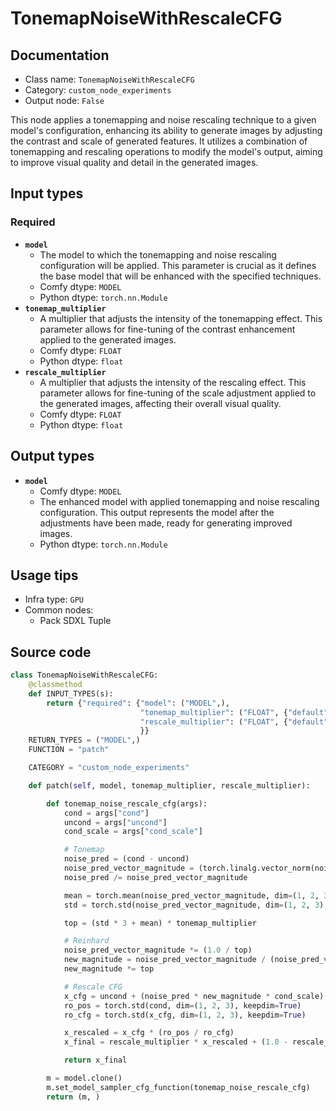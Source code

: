 # TonemapNoiseWithRescaleCFG
## Documentation
- Class name: `TonemapNoiseWithRescaleCFG`
- Category: `custom_node_experiments`
- Output node: `False`

This node applies a tonemapping and noise rescaling technique to a given model's configuration, enhancing its ability to generate images by adjusting the contrast and scale of generated features. It utilizes a combination of tonemapping and rescaling operations to modify the model's output, aiming to improve visual quality and detail in the generated images.
## Input types
### Required
- **`model`**
    - The model to which the tonemapping and noise rescaling configuration will be applied. This parameter is crucial as it defines the base model that will be enhanced with the specified techniques.
    - Comfy dtype: `MODEL`
    - Python dtype: `torch.nn.Module`
- **`tonemap_multiplier`**
    - A multiplier that adjusts the intensity of the tonemapping effect. This parameter allows for fine-tuning of the contrast enhancement applied to the generated images.
    - Comfy dtype: `FLOAT`
    - Python dtype: `float`
- **`rescale_multiplier`**
    - A multiplier that adjusts the intensity of the rescaling effect. This parameter allows for fine-tuning of the scale adjustment applied to the generated images, affecting their overall visual quality.
    - Comfy dtype: `FLOAT`
    - Python dtype: `float`
## Output types
- **`model`**
    - Comfy dtype: `MODEL`
    - The enhanced model with applied tonemapping and noise rescaling configuration. This output represents the model after the adjustments have been made, ready for generating improved images.
    - Python dtype: `torch.nn.Module`
## Usage tips
- Infra type: `GPU`
- Common nodes:
    - Pack SDXL Tuple



## Source code
```python
class TonemapNoiseWithRescaleCFG:
    @classmethod
    def INPUT_TYPES(s):
        return {"required": {"model": ("MODEL",),
                             "tonemap_multiplier": ("FLOAT", {"default": 1.0, "min": 0.0, "max": 100.0, "step": 0.01}),
                             "rescale_multiplier": ("FLOAT", {"default": 1.0, "min": 0.0, "max": 1.0, "step": 0.01}),
                             }}
    RETURN_TYPES = ("MODEL",)
    FUNCTION = "patch"

    CATEGORY = "custom_node_experiments"

    def patch(self, model, tonemap_multiplier, rescale_multiplier):

        def tonemap_noise_rescale_cfg(args):
            cond = args["cond"]
            uncond = args["uncond"]
            cond_scale = args["cond_scale"]

            # Tonemap
            noise_pred = (cond - uncond)
            noise_pred_vector_magnitude = (torch.linalg.vector_norm(noise_pred, dim=(1)) + 0.0000000001)[:, None]
            noise_pred /= noise_pred_vector_magnitude

            mean = torch.mean(noise_pred_vector_magnitude, dim=(1, 2, 3), keepdim=True)
            std = torch.std(noise_pred_vector_magnitude, dim=(1, 2, 3), keepdim=True)

            top = (std * 3 + mean) * tonemap_multiplier

            # Reinhard
            noise_pred_vector_magnitude *= (1.0 / top)
            new_magnitude = noise_pred_vector_magnitude / (noise_pred_vector_magnitude + 1.0)
            new_magnitude *= top

            # Rescale CFG
            x_cfg = uncond + (noise_pred * new_magnitude * cond_scale)
            ro_pos = torch.std(cond, dim=(1, 2, 3), keepdim=True)
            ro_cfg = torch.std(x_cfg, dim=(1, 2, 3), keepdim=True)

            x_rescaled = x_cfg * (ro_pos / ro_cfg)
            x_final = rescale_multiplier * x_rescaled + (1.0 - rescale_multiplier) * x_cfg

            return x_final

        m = model.clone()
        m.set_model_sampler_cfg_function(tonemap_noise_rescale_cfg)
        return (m, )

```
